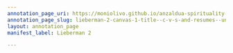```yaml
---
annotation_page_uri: https://moniolivo.github.io/anzaldua-spirituality-recordings/annotations/lieberman-2-canvas-1-title--c-v-s-and-resumes--undated---location--box--1---folder--4.json
annotation_page_slug: lieberman-2-canvas-1-title--c-v-s-and-resumes--undated---location--box--1---folder--4
layout: annotation_page
manifest_label: Lieberman 2

---
```

